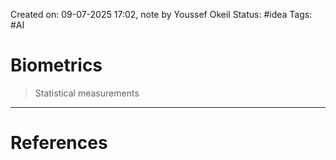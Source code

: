 Created on: 09-07-2025 17:02, note by Youssef Okeil
Status: #idea
Tags: #AI 
# Biometrics
> Statistical measurements 




-----------------
# References